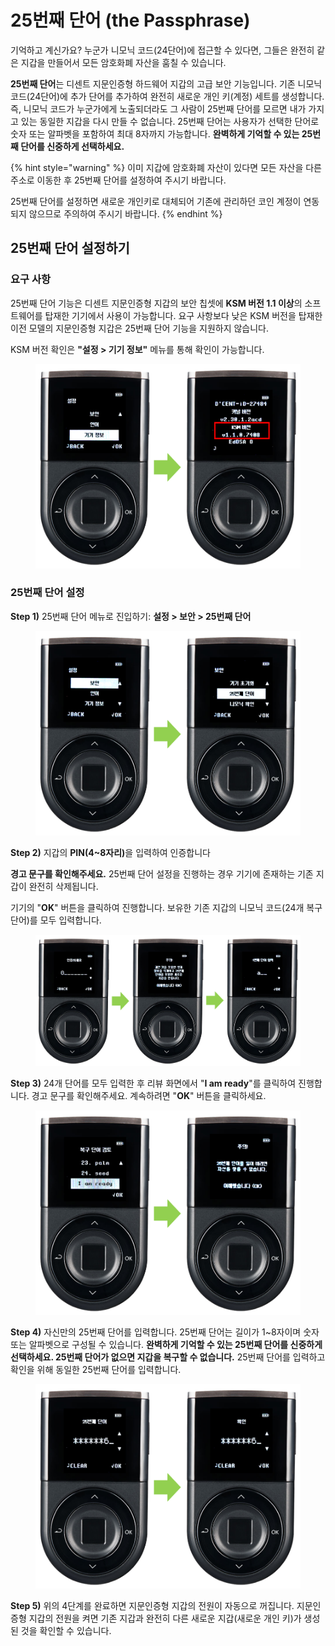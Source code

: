 # 25번째 단어 (the Passphrase)

기억하고 계신가요? 누군가 니모닉 코드(24단어)에 접근할 수 있다면, 그들은 완전히 같은 지갑을 만들어서 모든 암호화폐 자산을 훔칠 수 있습니다.&#x20;

**25번째 단어**는 디센트 지문인증형 하드웨어 지갑의 고급 보안 기능입니다. 기존 니모닉 코드(24단어)에 추가 단어를 추가하여 완전히 새로운 개인 키(계정) 세트를 생성합니다. 즉, 니모닉 코드가 누군가에게 노출되더라도 그 사람이 25번째 단어를 모르면 내가 가지고 있는 동일한 지갑을 다시 만들 수 없습니다. 25번째 단어는 사용자가 선택한 단어로 숫자 또는 알파벳을 포함하여 최대 8자까지 가능합니다. **완벽하게 기억할 수 있는 25번째 단어를 신중하게 선택하세요.**

{% hint style="warning" %}
이미 지갑에 암호화폐 자산이 있다면 모든 자산을 다른 주소로 이동한 후 25번째 단어를 설정하여 주시기 바랍니다.&#x20;

25번째 단어를 설정하면 새로운 개인키로 대체되어 기존에 관리하던 코인 계정이 연동되지 않으므로 주의하여 주시기 바랍니다.
{% endhint %}

## 25번째 단어 설정하기 <a href="#how-to-set-up-the-25th-word-passphrase" id="how-to-set-up-the-25th-word-passphrase"></a>

### 요구 사항 <a href="#requirements" id="requirements"></a>

25번째 단어 기능은 디센트 지문인증형 지갑의 보안 칩셋에 **KSM 버전 1.1 이상**의 소프트웨어를 탑재한 기기에서 사용이 가능합니다. 요구 사항보다 낮은 KSM 버전을 탑재한 이전 모델의 지문인증형 지갑은 25번째 단어 기능을 지원하지 않습니다.

KSM 버전 확인은 **"설정 > 기기 정보"** 메뉴를 통해 확인이 가능합니다.

<figure><img src="../../.gitbook/assets/25번째-01.png" alt="" width="563"><figcaption></figcaption></figure>

### **25번째 단어 설정** <a href="#set-up-the-25th-word" id="set-up-the-25th-word"></a>

**Step 1)** 25번째 단어 메뉴로 진입하기:  **설정 > 보안 > 25번째 단어**

<figure><img src="../../.gitbook/assets/25번째-02.png" alt="" width="563"><figcaption></figcaption></figure>

**Step 2)** 지갑의 **PIN(4\~8자리)**&#xC744; 입력하여 인증합니다

**경고 문구를 확인해주세요.** 25번째 단어 설정을 진행하는 경우 기기에 존재하는 기존 지갑이 완전히 삭제됩니다.&#x20;

기기의 "**OK**" 버튼을 클릭하여 진행합니다. 보유한 기존 지갑의 니모닉 코드(24개 복구 단어)를 모두 입력합니다.

<figure><img src="../../.gitbook/assets/25번째-03.png" alt=""><figcaption></figcaption></figure>

**Step 3)** 24개 단어를 모두 입력한 후 리뷰 화면에서 "**I am ready**"를 클릭하여 진행합니다. 경고 문구를 확인해주세요. 계속하려면 "**OK**" 버튼을 클릭하세요.&#x20;

<figure><img src="../../.gitbook/assets/25번째-04.png" alt="" width="563"><figcaption></figcaption></figure>

**Step 4)** 자신만의 25번째 단어를 입력합니다. 25번째 단어는 길이가 1\~8자이며 숫자 또는 알파벳으로 구성될 수 있습니다. **완벽하게 기억할 수 있는 25번째 단어를 신중하게 선택하세요. 25번째 단어가 없으면 지갑을 복구할 수 없습니다.** 25번째 단어를 입력하고 확인을 위해 동일한 25번째 단어를 입력합니다.

<figure><img src="../../.gitbook/assets/25번째-05.png" alt="" width="563"><figcaption></figcaption></figure>

**Step 5)** 위의 4단계를 완료하면 지문인증형 지갑의 전원이 자동으로 꺼집니다. 지문인증형 지갑의 전원을 켜면 기존 지갑과 완전히 다른 새로운 지갑(새로운 개인 키)가 생성된 것을 확인할 수 있습니다.
